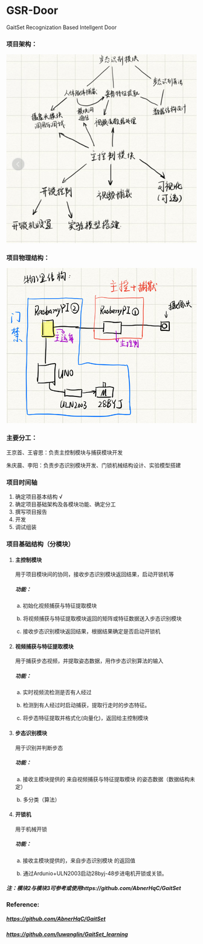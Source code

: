 # GSR-Door
GaitSet Recognization Based Intellgent Door

### 项目架构：

![1604487914360](assets/1604487914360.png)

### 项目物理结构：

![1604487957267](assets/1604487957267.png)

### 主要分工：

王京首、王睿思：负责主控制模块与捕获模块开发

朱庆晨、李阳：负责步态识别模块开发、门锁机械结构设计、实验模型搭建

### 项目时间轴

1. 确定项目基本结构 √
2. 确定项目基础架构及各模块功能、确定分工
3. 撰写项目报告
4. 开发
5. 调试组装

### 项目基础结构（分模块）

1. #### 主控制模块

   用于项目模块间的协同，接收步态识别模块返回结果，启动开锁机等

   ##### 功能：

   ​	a. 初始化视频捕获与特征提取模块

   ​	b. 将视频捕获与特征提取模块返回的矩阵或特征数据送入步态识别模块 

   ​	c. 接收步态识别模块返回结果，根据结果确定是否启动开锁机

   

2. #### 视频捕获与特征提取模块

   用于捕获步态视频，并提取姿态数据，用作步态识别算法的输入

   ##### 功能：

   ​	a. 实时视频流检测是否有人经过

   ​	b. 检测到有人经过时启动捕获，提取行走时的步态特征。

   ​	c. 将步态特征提取并格式化(向量化)，返回给主控制模块

   

3. #### 步态识别模块

   用于识别并判断步态

   ##### 功能：

   ​	a. 接收主模块提供的 来自视频捕获与特征提取模块 的姿态数据（数据结构未定）

   ​	b. 多分类（算法）

4. #### 开锁机

   用于机械开锁

   ##### 功能：

   ​	a. 接收主模块提供的，来自步态识别模块 的返回值

   ​	b. 通过Ardunio+ULN2003启动28byj-48步进电机开锁或关锁。

##### 注：模块2与模块3可参考或使用https://github.com/AbnerHqC/GaitSet

### Reference:

##### https://github.com/AbnerHqC/GaitSet

##### https://github.com/luwanglin/GaitSet_learning

